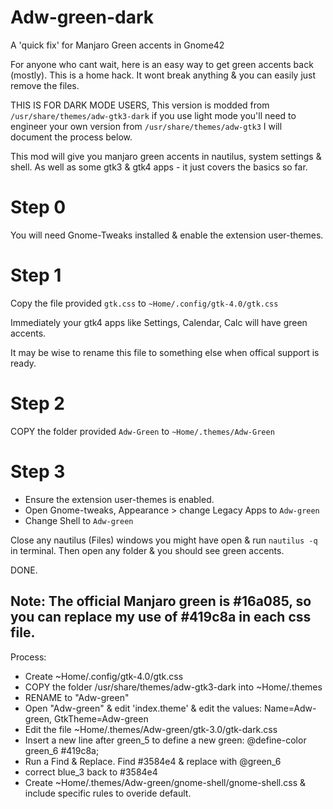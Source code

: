 # Adw-green-dark
A 'quick fix' for Manjaro Green accents in Gnome42

For anyone who cant wait, here is an easy way to get green accents back (mostly).
This is a home hack. It wont break anything & you can easily just remove the files.

THIS IS FOR DARK MODE USERS, This version is modded from `/usr/share/themes/adw-gtk3-dark`
if you use light mode you'll need to engineer your own version from `/usr/share/themes/adw-gtk3` I will document the process below.

This mod will give you manjaro green accents in nautilus, system settings & shell. As well as some gtk3 & gtk4 apps - it just covers the basics so far.

# Step 0
You will need Gnome-Tweaks installed & enable the extension user-themes.

# Step 1
Copy the file provided `gtk.css` to `~Home/.config/gtk-4.0/gtk.css`

Immediately your gtk4 apps like Settings, Calendar, Calc will have green accents.

It may be wise to rename this file to something else when offical support is ready.

# Step 2 
COPY the folder provided `Adw-Green` to `~Home/.themes/Adw-Green`


# Step 3
- Ensure the extension user-themes is enabled.
- Open Gnome-tweaks, Appearance > change Legacy Apps to `Adw-green`
- Change Shell to `Adw-green`

Close any nautilus (Files) windows you might have open & run `nautilus -q` in terminal. Then open any folder & you should see green accents.

DONE.

Note: The official Manjaro green is #16a085, so you can replace my use of #419c8a in each css file.
--------------------------------------------

Process:

- Create ~Home/.config/gtk-4.0/gtk.css
- COPY the folder /usr/share/themes/adw-gtk3-dark into ~Home/.themes
- RENAME to "Adw-green"
- Open "Adw-green" & edit 'index.theme' & edit the values: Name=Adw-green, GtkTheme=Adw-green
- Edit the file  ~Home/.themes/Adw-green/gtk-3.0/gtk-dark.css
- Insert a new line after green_5 to define a new green: @define-color green_6 #419c8a;
- Run a Find & Replace. Find #3584e4 & replace with @green_6
- correct blue_3 back to #3584e4
- Create ~Home/.themes/Adw-green/gnome-shell/gnome-shell.css & include specific rules to overide default.

